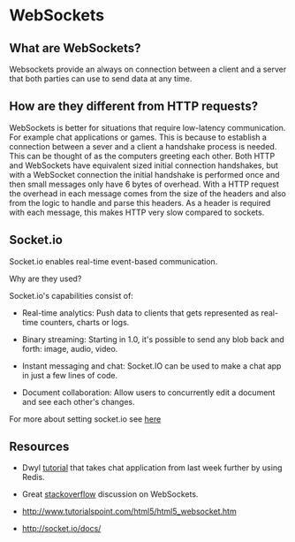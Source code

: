 # WebSockets

## What are WebSockets?

Websockets provide an always on connection between a client and a server that both parties can use to send data at any time.

## How are they different from HTTP requests?

WebSockets is better for situations that require low-latency communication. For example chat applications or games. This is because to establish a connection between a sever and a client a handshake process is needed. This can be thought of as the computers greeting each other. Both HTTP and WebSockets have equivalent sized initial connection handshakes, but with a WebSocket connection the initial handshake is performed once and then small messages only have 6 bytes of overhead. With a HTTP request the overhead in each message comes from the size of the headers and also from the logic to handle and parse this headers. As a header is required with each message, this makes HTTP very slow compared to sockets.

## Socket.io

Socket.io enables real-time event-based communication.

Why are they used?

Socket.io's capabilities consist of:

* Real-time analytics:
Push data to clients that gets represented as real-time counters, charts or logs.

* Binary streaming:
Starting in 1.0, it's possible to send any blob back and forth: image, audio, video.

* Instant messaging and chat:
Socket.IO can be used to make a chat app in just a few lines of code.

* Document collaboration:
Allow users to concurrently edit a document and see each other's changes.

For more about setting socket.io see [here](socketio.md)

## Resources

* Dwyl [tutorial](https://github.com/dwyl/hapi-socketio-redis-chat-example) that takes chat application from last week further by using Redis.

* Great [stackoverflow](http://stackoverflow.com/questions/14703627/websockets-protocol-vs-http) discussion on WebSockets.

* http://www.tutorialspoint.com/html5/html5_websocket.htm

* http://socket.io/docs/
